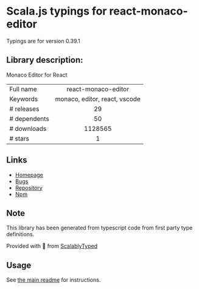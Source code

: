 
# Scala.js typings for react-monaco-editor

Typings are for version 0.39.1

## Library description:
Monaco Editor for React

|                    |                 |
| ------------------ | :-------------: |
| Full name          | react-monaco-editor |
| Keywords           | monaco, editor, react, vscode |
| # releases         | 29 |
| # dependents       | 50 |
| # downloads        | 1128565 |
| # stars            | 1 |

## Links
- [Homepage](https://github.com/react-monaco-editor/react-monaco-editor)
- [Bugs](https://github.com/react-monaco-editor/react-monaco-editor/issues)
- [Repository](https://github.com/react-monaco-editor/react-monaco-editor)
- [Npm](https://www.npmjs.com/package/react-monaco-editor)
    


## Note
This library has been generated from typescript code from first party type definitions.

Provided with :purple_heart: from [ScalablyTyped](https://github.com/oyvindberg/ScalablyTyped)

## Usage
See [the main readme](../../readme.md) for instructions.


